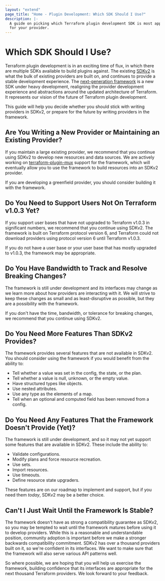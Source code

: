 ```yaml
---
layout: "extend"
page_title: "Home - Plugin Development: Which SDK Should I Use?"
description: |-
  A guide on picking which Terraform plugin development SDK is most appropriate
  for your provider.
---
```


# Which SDK Should I Use?

Terraform plugin development is in an exciting time of flux, in which there are
multiple SDKs available to build plugins against. The existing
[SDKv2](/docs/extend/index.html) is what the bulk of existing providers are
built on, and continues to provide a stable development experience. The [next-generation
framework](/docs/plugin/framework/index.html) is a new SDK under heavy
development, realigning the provider development experience and abstractions
around the updated architecture of Terraform. It represents our vision of the
future of Terraform plugin development.

This guide will help you decide whether you should stick with writing providers
in SDKv2, or prepare for the future by writing providers in the framework.

## Are You Writing a New Provider or Maintaining an Existing Provider?

If you maintain a large existing provider, we recommend that you continue using
SDKv2 to develop new resources and data sources. We are actively working on
[terraform-plugin-mux](https://pkg.go.dev/github.com/hashicorp/terraform-plugin-mux)
support for the framework, which will eventually allow you to use the framework
to build resources into an SDKv2 provider.

If you are developing a greenfield provider, you should consider building it
with the framework.

## Do You Need to Support Users Not On Terraform v1.0.3 Yet?

If you support user bases that have not upgraded to Terraform v1.0.3 in
significant numbers, we recommend that you continue using SDKv2. The framework
is built on Terraform protocol version 6, and Terraform could not download
providers using protocol version 6 until Terraform v1.0.3.

If you do not have a user base or your user base that has mostly upgraded to
v1.0.3, the framework may be appropriate.

## Do You Have Bandwidth to Track and Resolve Breaking Changes?

The framework is still under development and its interfaces may change as we
learn more about how providers are interacting with it. We will strive to keep
these changes as small and as least-disruptive as possible, but they are a
possibility with the framework.

If you don't have the time, bandwidth, or tolerance for breaking changes, we
recommend that you continue using SDKv2.

## Do You Need More Features Than SDKv2 Provides?

The framework provides several features that are not available in SDKv2. You
should consider using the framework if you would benefit from the ability to:

* Tell whether a value was set in the config, the state, or the plan.
* Tell whether a value is null, unknown, or the empty value.
* Have structured types like objects.
* Use nested attributes.
* Use any type as the elements of a map.
* Tell when an optional and computed field has been removed from a config.

## Do You Need Any Features That the Framework Doesn't Provide (Yet)?

The framework is still under development, and so it may not yet support some
features that are available in SDKv2. These include the ability to:

* Validate configurations.
* Modify plans and force resource recreation.
* Use sets.
* Import resources.
* Use timeouts.
* Define resource state upgraders.

These features are on our roadmap to implement and support, but if you need
them _today_, SDKv2 may be a better choice.

## Can't I Just Wait Until the Framework Is Stable?

The framework doesn't have as strong a compatibility guarantee as SDKv2, so you
may be tempted to wait until the framework matures before using it to develop
providers. While this is a reasonable and understandable position, community
adoption is important before we make a stronger backwards compatibility
commitment. SDKv2 has over a thousand providers built on it, so we're confident
in its interfaces. We want to make sure that the framework will also serve
various API patterns well.

So where possible, we are hoping that you will help us exercise the framework,
building confidence that its interfaces are appropriate for the next thousand
Terraform providers. We look forward to your feedback.
